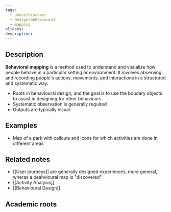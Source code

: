 ```yaml
---
tags:
  - phase/discover
  - design/behavioural
  - mapping
aliases: 
description:
---
```


## Description
**Behavioral mapping** is a method used to understand and visualize how people behave in a particular setting or environment. It involves observing and recording people's actions, movements, and interactions in a structured and systematic way.

- Roots in behavioural design, and the goal is to use the boudary objects to assist in designing for other behaviours. 
- Systematic observation is generally required
- Outputs are typically visual


## Examples 
- Map of a park with callouts and icons for which activities are done in different areas 

## Related notes 
- [[User journeys]] are generally designed experiences, more general, wheras a beahvioural map is "discovered"
- [[Activity Analysis]]
- [[Behavioural Design]]
## Academic roots
